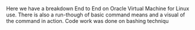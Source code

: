 Here we have a breakdown End to End on Oracle Virtual Machine for Linux use. 
There is also a run-though of basic command means and a visual of the command in action.
Code work was done on bashing techniqu
